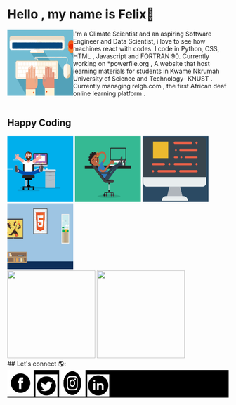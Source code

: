 


# Hello , my name is Felix👋
<img src="images/Typing.gif" alt="An image of a hand typing-Animated" align="left" width="150px" height="150px">
I'm a Climate Scientist and an aspiring Software Engineer and Data Scientist, i love to see how machines react with codes. I code in Python, CSS, HTML , Javascript and FORTRAN 90.
Currently working on *powerfile.org     , A website that host learning materials for students in Kwame Nkrumah University of Science and Technology- KNUST .
<br>
Currently managing relgh.com    , the first African deaf online learning platform .
<br>

<br>


## Happy Coding
<div>
<img src="images/coding.gif" alt=" A man coding " width="150px" height="150px">
<img src="images/relax.gif" alt=" A man relaxed while coding " width="150px" height="150px">
<img src="images/computer.gif" alt=" A Computer " width="150px" height="150px">
<img src="images/html.webp" alt=" Html on the wall " width="150px" height="150px"> </div>

<div>
  <img src="https://github-readme-stats.vercel.app/api/top-langs/?username=felaris" width="200px" height="200px" >
  <img src="https://github-readme-stats.vercel.app/api?username=felaris" width="200px" height="200px"> </div>
## Let's connect  🌎:
<div style="background-color:black">
<a href="https://web.facebook.com/felix.awortwe.315">  <img src="images/fb.png" alt="Facebook icon"     width="60px" height="60px"> </a>
<a  href="https://twitter.com/KwamenaFelix">   <img src="images/tw.webp" alt="Twitter icon"    width="50px" height="50px">   </a>
<a   href="https://www.instagram.com/felixawortwekwamena/"> <img src="images/ins.png" alt ="Instagram icon"    width="60px" height="60px">  </a>
<a  href="https://www.linkedin.com/in/awortwe-felix-kwamena-%F0%9F%87%AC%F0%9F%87%AD-4644a7140/"><img src="images/lin.webp" alt = "Linkedin icon"    width="50px" height="50px">   </a>  </div>

